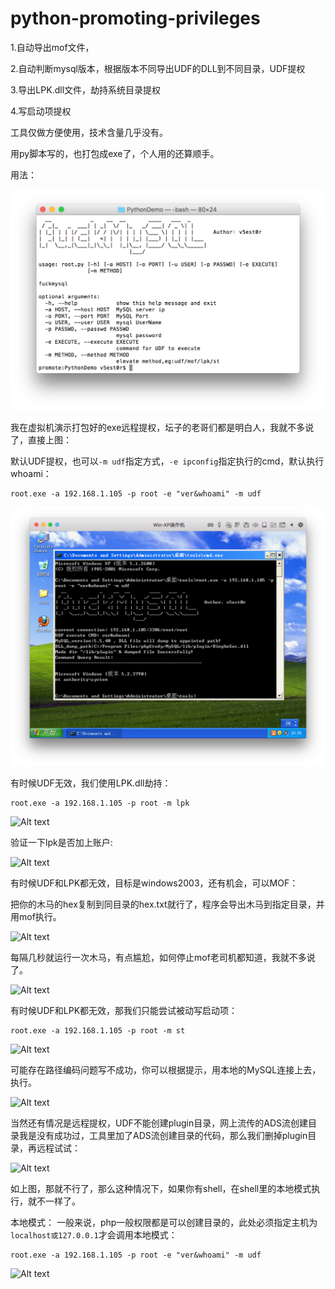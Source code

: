 # python-promoting-privileges

1.自动导出mof文件，

2.自动判断mysql版本，根据版本不同导出UDF的DLL到不同目录，UDF提权

3.导出LPK.dll文件，劫持系统目录提权

4.写启动项提权 

工具仅做方便使用，技术含量几乎没有。

用py脚本写的，也打包成exe了，个人用的还算顺手。

用法：

![Alt text](./pic/vashvJHVAJSHVCJHavj.png)

我在虚拟机演示打包好的exe远程提权，坛子的老哥们都是明白人，我就不多说了，直接上图：

默认UDF提权，也可以`-m udf`指定方式，`-e ipconfig`指定执行的cmd，默认执行whoami：
```
root.exe -a 192.168.1.105 -p root -e "ver&whoami" -m udf
```

![Alt text](./pic/jhfashvhavha.png)

有时候UDF无效，我们使用LPK.dll劫持：

```
root.exe -a 192.168.1.105 -p root -m lpk
```

![Alt text](./hasjhvjhas.png)

验证一下lpk是否加上账户:

![Alt text](./hbashjvchjasvh.png)

有时候UDF和LPK都无效，目标是windows2003，还有机会，可以MOF：

把你的木马的hex复制到同目录的hex.txt就行了，程序会导出木马到指定目录，并用mof执行。

![Alt text](./avavJHdaHjadkj.png)

每隔几秒就运行一次木马，有点尴尬，如何停止mof老司机都知道，我就不多说了。

![Alt text](./hbajhvjhasJdavkjdJBAS.png)

有时候UDF和LPK都无效，那我们只能尝试被动写启动项：

```
root.exe -a 192.168.1.105 -p root -m st
```
![Alt text](./jvaJHVJC.png)

可能存在路径编码问题写不成功，你可以根据提示，用本地的MySQL连接上去，执行。

![Alt text](./vqfjhvajshcvasnCAKQJ.png)

当然还有情况是远程提权，UDF不能创建plugin目录，网上流传的ADS流创建目录我是没有成功过，工具里加了ADS流创建目录的代码，那么我们删掉plugin目录，再远程试试：

![Alt text](./jhvcajhvhacsHGXCfxafxG.png)

如上图，那就不行了，那么这种情况下，如果你有shell，在shell里的本地模式执行，就不一样了。

本地模式：
一般来说，php一般权限都是可以创建目录的，此处必须指定主机为`localhost或127.0.0.1`才会调用本地模式：
```
root.exe -a 192.168.1.105 -p root -e "ver&whoami" -m udf
```

![Alt text](./jqwhvdqhvhavshHHVJHV.png)
